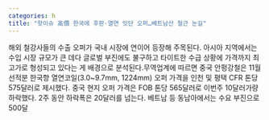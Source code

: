 ```yaml
---
categories: h
title: "핫이슈 高價 한국에 후판·열연 잇단 오퍼…베트남산 철근 눈길"
---
```

해외 철강사들의 수출 오퍼가 국내 시장에 연이어 등장해 주목된다. 아시아 지역에서는 수입 시장 규모가 큰 데다 글로벌 부진에도 불구하고 타이트한 수급 상황에 가격까지 최고가로 형성되고 있다는 게 배경으로 분석된다.무역업계에 따르면 중국 안펑강철은 11월 선적분 한국향 열연코일(3.0~9.7mm, 1224mm) 오퍼 가격을 인천 및 평택 CFR 톤당 575달러로 제시했다. 중국 현지 오퍼 가격은 FOB 톤당 565달러로 이번주 10달러가량 하락했다. 2주 동안 하락폭은 20달러를 넘는다. 베트남 등 동남아에서는 수요 부진으로 500달